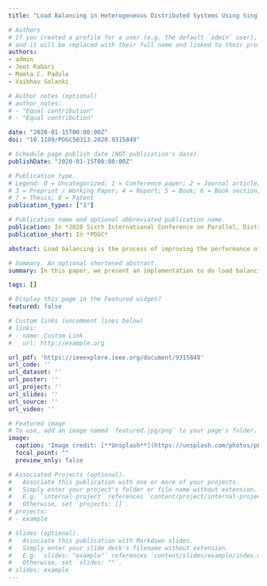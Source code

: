 ```yaml
---
title: "Load Balancing in Heterogeneous Distributed Systems Using Singleton Model"

# Authors
# If you created a profile for a user (e.g. the default `admin` user), write the username (folder name) here
# and it will be replaced with their full name and linked to their profile.
authors:
- admin
- Jeet Rabari
- Mamta C. Padole
- Vaibhav Solanki

# Author notes (optional)
# author_notes:
# - "Equal contribution"
# - "Equal contribution"

date: "2020-01-15T00:00:00Z"
doi: "10.1109/PDGC50313.2020.9315849"

# Schedule page publish date (NOT publication's date).
publishDate: "2020-01-15T00:00:00Z"

# Publication type.
# Legend: 0 = Uncategorized; 1 = Conference paper; 2 = Journal article;
# 3 = Preprint / Working Paper; 4 = Report; 5 = Book; 6 = Book section;
# 7 = Thesis; 8 = Patent
publication_types: ["1"]

# Publication name and optional abbreviated publication name.
publication: In *2020 Sixth International Conference on Parallel, Distributed and Grid Computing*
publication_short: In *PDGC*

abstract: Load balancing is the process of improving the performance of the system by sharing of workload among the processors. The workload of a machine means the total processing time it requires to execute all the tasks assigned to it. Load balancing is one of the important factors to heighten the working performance of the cloud service provider. The benefits of distributing the workload include increased resource utilization ratio which further leads to enhancing the overall performance thereby achieving maximum client satisfaction. In this paper, we are demonstrating the use of the singleton model for load balancing.

# Summary. An optional shortened abstract.
summary: In this paper, we present an implementation to do load balancing in heterogeneous distributed systems using a singleton model by making use of simple technologies provided by Java Programming language. The ObjectOriented concepts in Java enable us to invoke any POJO containing the Business logic of an Application from the RMI Server program without editing the code. 

tags: []

# Display this page in the Featured widget?
featured: false

# Custom links (uncomment lines below)
# links:
# - name: Custom Link
#   url: http://example.org

url_pdf: 'https://ieeexplore.ieee.org/document/9315849'
url_code: ''
url_dataset: ''
url_poster: ''
url_project: ''
url_slides: ''
url_source: ''
url_video: ''

# Featured image
# To use, add an image named `featured.jpg/png` to your page's folder.
image:
  caption: 'Image credit: [**Unsplash**](https://unsplash.com/photos/pLCdAaMFLTE)'
  focal_point: ""
  preview_only: false

# Associated Projects (optional).
#   Associate this publication with one or more of your projects.
#   Simply enter your project's folder or file name without extension.
#   E.g. `internal-project` references `content/project/internal-project/index.md`.
#   Otherwise, set `projects: []`.
# projects:
# - example

# Slides (optional).
#   Associate this publication with Markdown slides.
#   Simply enter your slide deck's filename without extension.
#   E.g. `slides: "example"` references `content/slides/example/index.md`.
#   Otherwise, set `slides: ""`.
# slides: example
---
```


<!-- {{% callout note %}}
Click the *Cite* button above to demo the feature to enable visitors to import publication metadata into their reference management software.
{{% /callout %}} -->

<!-- {{% callout note %}}
Create your slides in Markdown - click the *Slides* button to check out the example.
{{% /callout %}} -->

<!-- Supplementary notes can be added here, including [code, math, and images](https://wowchemy.com/docs/writing-markdown-latex/). -->
